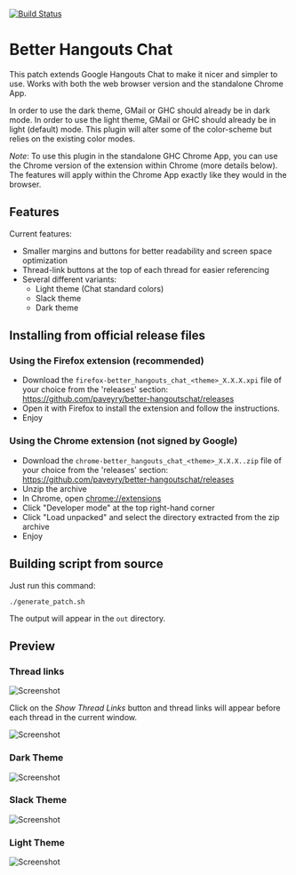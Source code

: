 [![Build Status](https://travis-ci.com/paveyry/better-hangoutschat.svg?branch=master)](https://travis-ci.com/paveyry/better-hangoutschat)

Better Hangouts Chat
====================================

This patch extends Google Hangouts Chat to make it nicer and simpler to use.
Works with both the web browser version and the standalone Chrome App.

In order to use the dark theme, GMail or GHC should already be in dark mode.
In order to use the light theme, GMail or GHC should already be in light (default) mode.
This plugin will alter some of the color-scheme but relies on the existing color modes.

*Note*: To use this plugin in the standalone GHC Chrome App, you can use the Chrome 
version of the extension within Chrome (more details below). The features will apply within
the Chrome App exactly like they would in the browser.

Features
---------

Current features: 

- Smaller margins and buttons for better readability and screen space optimization
- Thread-link buttons at the top of each thread for easier referencing
- Several different variants:
    - Light theme (Chat standard colors)
    - Slack theme
    - Dark theme

Installing from official release files
---------------------------------------

### Using the Firefox extension (recommended)

- Download the `firefox-better_hangouts_chat_<theme>_X.X.X.xpi` file of your choice from the 'releases' section: <https://github.com/paveyry/better-hangoutschat/releases>
- Open it with Firefox to install the extension and follow the instructions.
- Enjoy

### Using the Chrome extension (not signed by Google)

- Download the `chrome-better_hangouts_chat_<theme>_X.X.X..zip` file of your choice from the 'releases' section: <https://github.com/paveyry/better-hangoutschat/releases>
- Unzip the archive
- In Chrome, open <chrome://extensions>
- Click "Developer mode" at the top right-hand corner
- Click "Load unpacked" and select the directory extracted from the zip archive
- Enjoy


Building script from source
----------------------------

Just run this command:

    ./generate_patch.sh

The output will appear in the `out` directory.

Preview
--------

### Thread links
![Screenshot](https://user-images.githubusercontent.com/3884900/88812353-88091500-d1af-11ea-8d3d-579cab4aa143.png)

Click on the *Show Thread Links* button and thread links will appear before each thread in the current window.

![Screenshot](https://user-images.githubusercontent.com/3884900/112030582-5247e080-8b32-11eb-8280-3fe396da923e.png)

### Dark Theme
![Screenshot](https://user-images.githubusercontent.com/3884900/63685721-01f28a80-c7f8-11e9-8522-75446596d574.png)

### Slack Theme
![Screenshot](https://user-images.githubusercontent.com/3884900/63689984-6c5cf800-c803-11e9-864e-ec578353b946.png)

### Light Theme
![Screenshot](https://user-images.githubusercontent.com/3884900/63689983-6c5cf800-c803-11e9-8857-53326ec1d22b.png)
